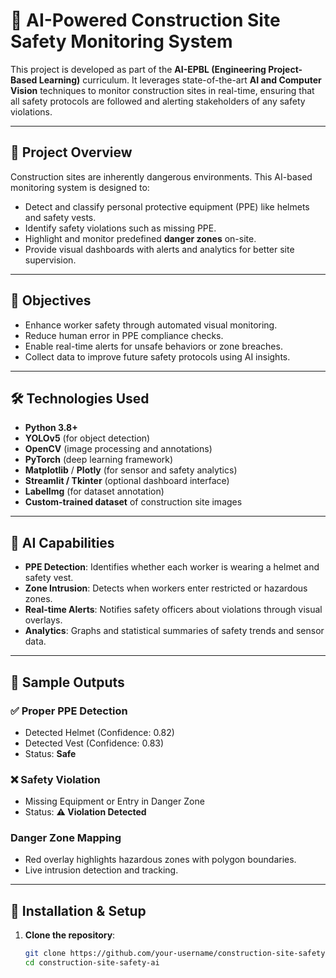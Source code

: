 # 🦺 AI-Powered Construction Site Safety Monitoring System

This project is developed as part of the **AI-EPBL (Engineering Project-Based Learning)** curriculum. It leverages state-of-the-art **AI and Computer Vision** techniques to monitor construction sites in real-time, ensuring that all safety protocols are followed and alerting stakeholders of any safety violations.

---

## 🚧 Project Overview

Construction sites are inherently dangerous environments. This AI-based monitoring system is designed to:

- Detect and classify personal protective equipment (PPE) like helmets and safety vests.
- Identify safety violations such as missing PPE.
- Highlight and monitor predefined **danger zones** on-site.
- Provide visual dashboards with alerts and analytics for better site supervision.

---

## 🎯 Objectives

- Enhance worker safety through automated visual monitoring.
- Reduce human error in PPE compliance checks.
- Enable real-time alerts for unsafe behaviors or zone breaches.
- Collect data to improve future safety protocols using AI insights.

---

## 🛠️ Technologies Used

- **Python 3.8+**
- **YOLOv5** (for object detection)
- **OpenCV** (image processing and annotations)
- **PyTorch** (deep learning framework)
- **Matplotlib** / **Plotly** (for sensor and safety analytics)
- **Streamlit / Tkinter** (optional dashboard interface)
- **LabelImg** (for dataset annotation)
- **Custom-trained dataset** of construction site images

---

## 🧠 AI Capabilities

- **PPE Detection**: Identifies whether each worker is wearing a helmet and safety vest.
- **Zone Intrusion**: Detects when workers enter restricted or hazardous zones.
- **Real-time Alerts**: Notifies safety officers about violations through visual overlays.
- **Analytics**: Graphs and statistical summaries of safety trends and sensor data.

---

## 📸 Sample Outputs

### ✅ Proper PPE Detection
- Detected Helmet (Confidence: 0.82)
- Detected Vest (Confidence: 0.83)
- Status: **Safe**

### ❌ Safety Violation
- Missing Equipment or Entry in Danger Zone
- Status: **⚠️ Violation Detected**

### Danger Zone Mapping
- Red overlay highlights hazardous zones with polygon boundaries.
- Live intrusion detection and tracking.

---

## 🧪 Installation & Setup

1. **Clone the repository**:
   ```bash
   git clone https://github.com/your-username/construction-site-safety-ai.git
   cd construction-site-safety-ai

